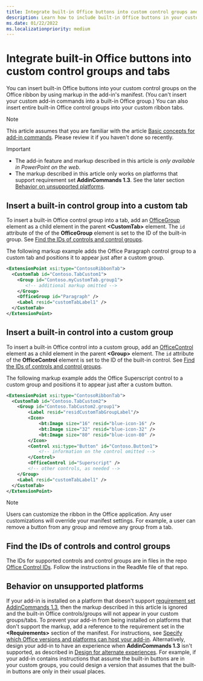 ```yaml
---
title: Integrate built-in Office buttons into custom control groups and tabs
description: Learn how to include built-in Office buttons in your custom command groups and tabs on the Office ribbon.
ms.date: 01/22/2022
ms.localizationpriority: medium
---
```



# Integrate built-in Office buttons into custom control groups and tabs

You can insert built-in Office buttons into your custom control groups on the Office ribbon by using markup in the add-in's manifest. (You can't insert your custom add-in commands into a built-in Office group.) You can also insert entire built-in Office control groups into your custom ribbon tabs.

> [!NOTE]
> This article assumes that you are familiar with the article [Basic concepts for add-in commands](add-in-commands.md). Please review it if you haven't done so recently.

> [!IMPORTANT]
>
> - The add-in feature and markup described in this article is *only available in PowerPoint on the web*.
> - The markup described in this article only works on platforms that support requirement set **AddinCommands 1.3**. See the later section [Behavior on unsupported platforms](#behavior-on-unsupported-platforms).

## Insert a built-in control group into a custom tab

To insert a built-in Office control group into a tab, add an [OfficeGroup](/javascript/api/manifest/customtab#officegroup) element as a child element in the parent **\<CustomTab\>** element. The `id` attribute of the of the **OfficeGroup** element is set to the ID of the built-in group. See [Find the IDs of controls and control groups](#find-the-ids-of-controls-and-control-groups).

The following markup example adds the Office Paragraph control group to a custom tab and positions it to appear just after a custom group.

```xml
<ExtensionPoint xsi:type="ContosoRibbonTab">
  <CustomTab id="Contoso.TabCustom1">
    <Group id="Contoso.myCustomTab.group1">
       <!-- additional markup omitted -->
    </Group>
    <OfficeGroup id="Paragraph" />
    <Label resid="customTabLabel1" />
  </CustomTab>
</ExtensionPoint>
```

## Insert a built-in control into a custom group

To insert a built-in Office control into a custom group, add an [OfficeControl](/javascript/api/manifest/group#officecontrol) element as a child element in the parent **\<Group\>** element. The `id` attribute of the **OfficeControl** element is set to the ID of the built-in control. See [Find the IDs of controls and control groups](#find-the-ids-of-controls-and-control-groups).

The following markup example adds the Office Superscript control to a custom group and positions it to appear just after a custom button.

```xml
<ExtensionPoint xsi:type="ContosoRibbonTab">
  <CustomTab id="Contoso.TabCustom2">
    <Group id="Contoso.TabCustom2.group1">
        <Label resid="residCustomTabGroupLabel"/>
        <Icon>
            <bt:Image size="16" resid="blue-icon-16" />
            <bt:Image size="32" resid="blue-icon-32" />
            <bt:Image size="80" resid="blue-icon-80" />
        </Icon>
        <Control xsi:type="Button" id="Contoso.Button1">
            <!-- information on the control omitted -->
        </Control>
        <OfficeControl id="Superscript" />
        <!-- other controls, as needed -->
    </Group>
    <Label resid="customTabLabel1" />
  </CustomTab>
</ExtensionPoint>
```

> [!NOTE]
> Users can customize the ribbon in the Office application. Any user customizations will override your manifest settings. For example, a user can remove a button from any group and remove any group from a tab.

## Find the IDs of controls and control groups

The IDs for supported controls and control groups are in files in the repo [Office Control IDs](https://github.com/OfficeDev/office-control-ids). Follow the instructions in the ReadMe file of that repo.

## Behavior on unsupported platforms

If your add-in is installed on a platform that doesn't support [requirement set AddinCommands 1.3](/javascript/api/requirement-sets/common/add-in-commands-requirement-sets), then the markup described in this article is ignored and the built-in Office controls/groups will not appear in your custom groups/tabs. To prevent your add-in from being installed on platforms that don't support the markup, add a reference to the requirement set in the **\<Requirements\>** section of the manifest. For instructions, see [Specify which Office versions and platforms can host your add-in](../develop/specify-office-hosts-and-api-requirements.md#specify-which-office-versions-and-platforms-can-host-your-add-in). Alternatively, design your add-in to have an experience when **AddinCommands 1.3** isn't supported, as described in [Design for alternate experiences](../develop/specify-office-hosts-and-api-requirements.md#design-for-alternate-experiences). For example, if your add-in contains instructions that assume the built-in buttons are in your custom groups, you could design a version that assumes that the built-in buttons are only in their usual places.

